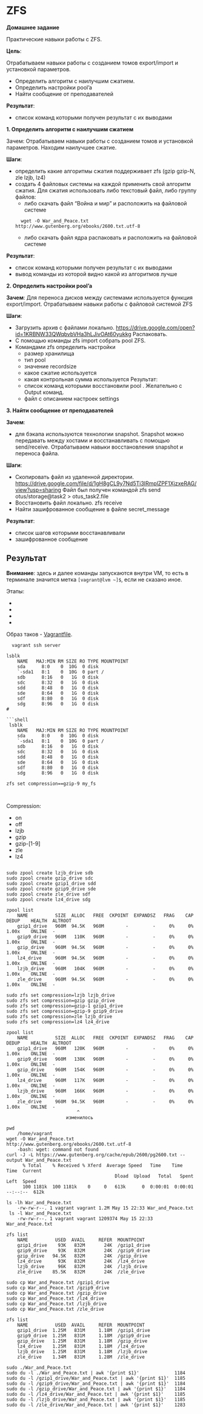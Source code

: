 #  ZFS
__Домашнее задание__

Практические навыки работы с ZFS.

__Цель__:

Отрабатываем навыки работы с созданием томов export/import и установкой параметров.
* Определить алгоритм с наилучшим сжатием.
* Определить настройки pool’a 
* Найти сообщение от преподавателей

__Результат__: 
* список команд которыми получен результат с их выводами 
  
__1. Определить алгоритм с наилучшим сжатием__

Зачем: 
Отрабатываем навыки работы с созданием томов и установкой параметров. Находим наилучшее сжатие.

__Шаги__:
* определить какие алгоритмы сжатия поддерживает zfs (gzip gzip-N, zle lzjb, lz4)
* создать 4 файловых системы на каждой применить свой алгоритм сжатия.
  Для сжатия использовать либо текстовый файл, либо группу файлов:
  * либо скачать файл “Война и мир” и расположить на файловой системе 
  ```shell
    wget -O War_and_Peace.txt http://www.gutenberg.org/ebooks/2600.txt.utf-8 
  ```
  * либо скачать файл ядра распаковать и расположить на файловой системе

__Результат__:
* список команд которыми получен результат с их выводами
* вывод команды из которой видно какой из алгоритмов лучше 
  
__2. Определить настройки pool’a__

__Зачем__: 
Для переноса дисков между системами используется функция export/import. Отрабатываем навыки работы с файловой системой ZFS

__Шаги__:
* Загрузить архив с файлами локально. https://drive.google.com/open?id=1KRBNW33QWqbvbVHa3hLJivOAt60yukkg Распаковать.
* С помощью команды zfs import собрать pool ZFS.
* Командами zfs определить настройки
  * размер хранилища
  * тип pool
  * значение recordsize
  * какое сжатие используется
  * какая контрольная сумма используется Результат:
  * список команд которыми восстановили pool . Желательно с Output команд.
  * файл с описанием настроек settings

__3. Найти сообщение от преподавателей__

__Зачем__: 
* для бэкапа используются технологии snapshot. Snapshot можно передавать между хостами и восстанавливать с помощью send/receive. Отрабатываем навыки восстановления snapshot и переноса файла.

__Шаги__:
* Скопировать файл из удаленной директории. https://drive.google.com/file/d/1gH8gCL9y7Nd5Ti3IRmplZPF1XjzxeRAG/view?usp=sharing Файл был получен командой zfs send otus/storage@task2 > otus_task2.file
* Восстановить файл локально. zfs receive
* Найти зашифрованное сообщение в файле secret_message

__Результат__:
* список шагов которыми восстанавливали
* зашифрованное сообщение

## Результат

__Внимание__: здесь и далее команды запускаются внутри VM, то есть в терминале значится метка `[vagrant@lvm ~]$`, если не сказано иное.

Этапы:
- [](#1)
- [](#2)
- [](#3)
- [](#4)


Образ таков - [Vagrantfile](./004/src/Vagrantfile). 
```shell
  vagrant ssh server
```

```shell
lsblk
    NAME   MAJ:MIN RM SIZE RO TYPE MOUNTPOINT
    sda      8:0    0  10G  0 disk 
    `-sda1   8:1    0  10G  0 part /
    sdb      8:16   0   1G  0 disk 
    sdc      8:32   0   1G  0 disk 
    sdd      8:48   0   1G  0 disk 
    sde      8:64   0   1G  0 disk 
    sdf      8:80   0   1G  0 disk 
    sdg      8:96   0   1G  0 disk 
#

```shell
 lsblk
    NAME   MAJ:MIN RM SIZE RO TYPE MOUNTPOINT
    sda      8:0    0  10G  0 disk 
    `-sda1   8:1    0  10G  0 part /
    sdb      8:16   0   1G  0 disk 
    sdc      8:32   0   1G  0 disk 
    sdd      8:48   0   1G  0 disk 
    sde      8:64   0   1G  0 disk 
    sdf      8:80   0   1G  0 disk 
    sdg      8:96   0   1G  0 disk 

zfs set compression==gzip-9 my_fs


```

## 

Compression:
* on 
* off 
* lzjb 
* gzip 
* gzip-[1-9] 
* zle 
* lz4

```shell

sudo zpool create lzjb_drive sdb
sudo zpool create gzip_drive sdc
sudo zpool create gzip1_drive sdd
sudo zpool create gzip9_drive sde
sudo zpool create zle_drive sdf
sudo zpool create lz4_drive sdg

zpool list
    NAME          SIZE  ALLOC   FREE  CKPOINT  EXPANDSZ   FRAG    CAP  DEDUP    HEALTH  ALTROOT
    gzip1_drive   960M  94.5K   960M        -         -     0%     0%  1.00x    ONLINE  -
    gzip9_drive   960M   110K   960M        -         -     0%     0%  1.00x    ONLINE  -
    gzip_drive    960M  94.5K   960M        -         -     0%     0%  1.00x    ONLINE  -
    lz4_drive     960M  94.5K   960M        -         -     0%     0%  1.00x    ONLINE  -
    lzjb_drive    960M   104K   960M        -         -     0%     0%  1.00x    ONLINE  -
    zle_drive     960M  94.5K   960M        -         -     0%     0%  1.00x    ONLINE  -

sudo zfs set compression=lzjb lzjb_drive
sudo zfs set compression=gzip gzip_drive
sudo zfs set compression=gzip-1 gzip1_drive
sudo zfs set compression=gzip-9 gzip9_drive
sudo zfs set compression=zle lzjb_drive
sudo zfs set compression=lz4 lz4_drive

zpool list
    NAME          SIZE  ALLOC   FREE  CKPOINT  EXPANDSZ   FRAG    CAP  DEDUP    HEALTH  ALTROOT
    gzip1_drive   960M   120K   960M        -         -     0%     0%  1.00x    ONLINE  -
    gzip9_drive   960M   138K   960M        -         -     0%     0%  1.00x    ONLINE  -
    gzip_drive    960M   154K   960M        -         -     0%     0%  1.00x    ONLINE  -
    lz4_drive     960M   117K   960M        -         -     0%     0%  1.00x    ONLINE  -
    lzjb_drive    960M   166K   960M        -         -     0%     0%  1.00x    ONLINE  -
    zle_drive     960M  94.5K   960M        -         -     0%     0%  1.00x    ONLINE  -
                          ^
                      изменилось

pwd
    /home/vagrant
wget -O War_and_Peace.txt http://www.gutenberg.org/ebooks/2600.txt.utf-8 
    -bash: wget: command not found
curl -J -L https://www.gutenberg.org/cache/epub/2600/pg2600.txt --output War_and_Peace.txt
      % Total    % Received % Xferd  Average Speed   Time    Time     Time  Current
                                        Dload  Upload   Total   Spent    Left  Speed
      100 1181k  100 1181k    0     0   613k      0  0:00:01  0:00:01 --:--:--  612k

ls -lh War_and_Peace.txt 
    -rw-rw-r--. 1 vagrant vagrant 1.2M May 15 22:33 War_and_Peace.txt
 ls -l War_and_Peace.txt 
    -rw-rw-r--. 1 vagrant vagrant 1209374 May 15 22:33 War_and_Peace.txt

zfs list
    NAME          USED  AVAIL     REFER  MOUNTPOINT
    gzip1_drive    93K   832M       24K  /gzip1_drive
    gzip9_drive    93K   832M       24K  /gzip9_drive
    gzip_drive   94.5K   832M       24K  /gzip_drive
    lz4_drive      93K   832M       24K  /lz4_drive
    lzjb_drive     96K   832M       24K  /lzjb_drive
    zle_drive    85.5K   832M       24K  /zle_drive

sudo cp War_and_Peace.txt /gzip1_drive
sudo cp War_and_Peace.txt /gzip9_drive
sudo cp War_and_Peace.txt /gzip_drive
sudo cp War_and_Peace.txt /lz4_drive
sudo cp War_and_Peace.txt /lzjb_drive
sudo cp War_and_Peace.txt /zle_drive

zfs list
    NAME          USED  AVAIL     REFER  MOUNTPOINT
    gzip1_drive  1.25M   831M     1.18M  /gzip1_drive
    gzip9_drive  1.25M   831M     1.18M  /gzip9_drive
    gzip_drive   1.25M   831M     1.18M  /gzip_drive
    lz4_drive    1.25M   831M     1.18M  /lz4_drive
    lzjb_drive   1.25M   831M     1.18M  /lzjb_drive
    zle_drive    1.34M   831M     1.28M  /zle_drive
    
sudo ./War_and_Peace.txt 
sudo du -l ./War_and_Peace.txt | awk '{print $1}'             1184
sudo du -l /gzip1_drive/War_and_Peace.txt | awk '{print $1}'  1185
sudo du -l /gzip9_drive/War_and_Peace.txt | awk '{print $1}'  1184
sudo du -l /gzip_drive/War_and_Peace.txt | awk '{print $1}'   1184
sudo du -l /lz4_drive/War_and_Peace.txt | awk '{print $1}'    1185
sudo du -l /lzjb_drive/War_and_Peace.txt | awk '{print $1}'   1185
sudo du -l /zle_drive/War_and_Peace.txt | awk '{print $1}'    1283

```
